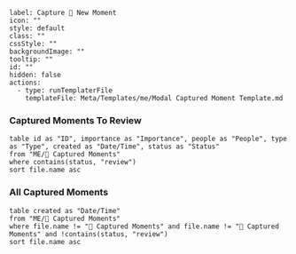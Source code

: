---
---

```meta-bind-button
label: Capture 📝 New Moment
icon: ""
style: default
class: ""
cssStyle: ""
backgroundImage: ""
tooltip: ""
id: ""
hidden: false
actions:
  - type: runTemplaterFile
    templateFile: Meta/Templates/me/Modal Captured Moment Template.md

```

### Captured Moments To Review
```dataview
table id as "ID", importance as "Importance", people as "People", type as "Type", created as "Date/Time", status as "Status"
from "ME/📝 Captured Moments"
where contains(status, "review")
sort file.name asc 

```

### All Captured Moments
```dataview
table created as "Date/Time"
from "ME/📝 Captured Moments"
where file.name != "📝 Captured Moments" and file.name != "📝 Captured Moments" and !contains(status, "review")
sort file.name asc 

```

